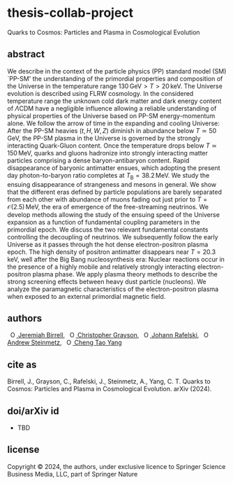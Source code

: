 # thesis-collab-project
Quarks to Cosmos: Particles and Plasma in Cosmological Evolution

## abstract
We describe in the context of the particle physics (PP) standard model (SM) `PP-SM' the understanding of the primordial properties and composition of the Universe in the temperature range $130\,\mathrm{GeV}>T>20\,\mathrm{keV}$. The Universe evolution is described using FLRW cosmology. In the considered temperature range the unknown cold dark matter and dark energy content of $\Lambda\mathrm{CDM}$ have a negligible influence allowing a reliable understanding of physical properties of the Universe based on PP-SM energy-momentum alone. We follow the arrow of time in the expanding and cooling Universe: After the PP-SM heavies $(t, H, W, Z)$ diminish in abundance below $T\simeq 50\,\mathrm{GeV}$, the PP-SM plasma in the Universe is governed by the strongly interacting Quark-Gluon content. Once the temperature drops below $T\simeq 150\,\mathrm{MeV}$, quarks and gluons hadronize into strongly interacting matter particles comprising a dense baryon-antibaryon content. Rapid disappearance of baryonic antimatter ensues, which adopting the present day photon-to-baryon ratio completes at $T_\mathrm{B}=38.2\,\mathrm{MeV}$. We study the ensuing disappearance of strangeness and mesons in general. We show that the different eras defined by particle populations are barely separated from each other with abundance of muons fading out just prior to $T=\mathcal{O}(2.5)\,\mathrm{MeV}$, the era of emergence of the free-streaming neutrinos. We develop methods allowing the study of the ensuing speed of the Universe expansion as a function of fundamental coupling parameters in the primordial epoch. We discuss the two relevant fundamental constants controlling the decoupling of neutrinos. We subsequently follow the early Universe as it passes through the hot dense electron-positron plasma epoch. The high density of positron antimatter disappears near $T=20.3\,\mathrm{keV}$, well after the Big Bang nucleosynthesis era: Nuclear reactions occur in the presence of a highly mobile and relatively strongly interacting electron-positron plasma phase. We apply plasma theory methods to describe the strong screening effects between heavy dust particle (nucleons). We analyze the paramagnetic characteristics of the electron-positron plasma when exposed to an external primordial magnetic field.

## authors
<a
id="cy-effective-orcid-url"
class="underline"
href="https://orcid.org/0000-0002-2289-4856"
target="orcid.widget"
rel="me noopener noreferrer"
style="vertical-align: top"><img
src="https://orcid.org/sites/default/files/images/orcid_16x16.png"
style="width: 1em; margin-inline-start: 0.5em"
alt="ORCID iD icon"/> Jeremiah Birrell</a>, <a
id="cy-effective-orcid-url"
class="underline"
href="https://orcid.org/0000-0001-9985-1822"
target="orcid.widget"
rel="me noopener noreferrer"
style="vertical-align: top"><img
src="https://orcid.org/sites/default/files/images/orcid_16x16.png"
style="width: 1em; margin-inline-start: 0.5em"
alt="ORCID iD icon"/> Christopher Grayson</a>, <a
id="cy-effective-orcid-url"
class="underline"
href="https://orcid.org/0000-0001-8217-1484"
target="orcid.widget"
rel="me noopener noreferrer"
style="vertical-align: top"><img
src="https://orcid.org/sites/default/files/images/orcid_16x16.png"
style="width: 1em; margin-inline-start: 0.5em"
alt="ORCID iD icon"/> Johann Rafelski</a>, <a
id="cy-effective-orcid-url"
class="underline"
href="https://orcid.org/0000-0001-5474-2649"
target="orcid.widget"
rel="me noopener noreferrer"
style="vertical-align: top"><img
src="https://orcid.org/sites/default/files/images/orcid_16x16.png"
style="width: 1em; margin-inline-start: 0.5em"
alt="ORCID iD icon"/> Andrew Steinmetz</a>, <a
id="cy-effective-orcid-url"
class="underline"
href="https://orcid.org/0000-0001-5038-8427"
target="orcid.widget"
rel="me noopener noreferrer"
style="vertical-align: top"><img
src="https://orcid.org/sites/default/files/images/orcid_16x16.png"
style="width: 1em; margin-inline-start: 0.5em"
alt="ORCID iD icon"/> Cheng Tao Yang</a>

## cite as
Birrell, J., Grayson, C., Rafelski, J., Steinmetz, A., Yang, C. T. Quarks to Cosmos: Particles and Plasma in Cosmological Evolution. arXiv (2024).

## doi/arXiv id
* TBD

## license
Copyright © 2024, the authors, under exclusive licence to Springer Science Business Media, LLC, part of Springer Nature
